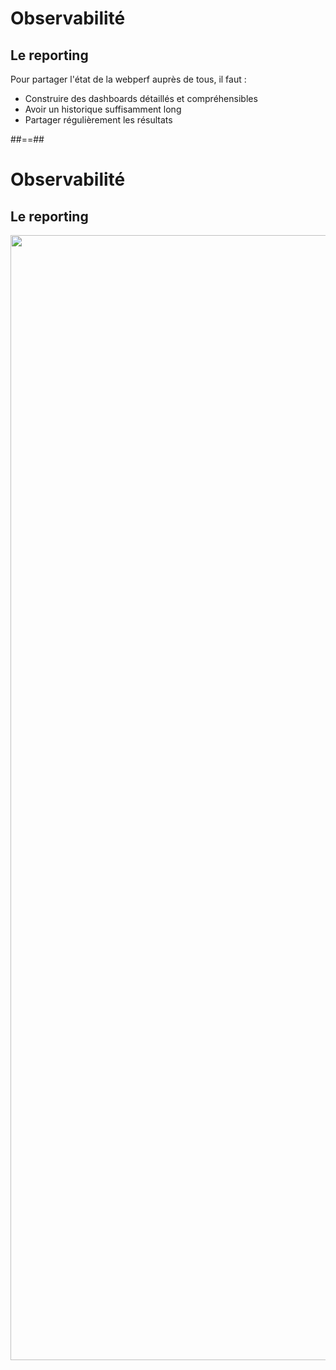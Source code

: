 # Observabilité

## Le reporting

Pour partager l'état de la webperf auprès de tous, il faut :

- Construire des dashboards détaillés et compréhensibles
- Avoir un historique suffisamment long
- Partager régulièrement les résultats

##==##

# Observabilité

## Le reporting

<img src="./assets/images/07-monitoring/dashboard.png" style="width: 1800px; height: auto; display: block;" />

